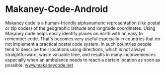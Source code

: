 # Makaney-Code-Android
Makaney code is a human-friendly alphanumeric representation (like postal or zip codes) of the geographic latitude and 
longitude coordinates. Using Makaney code helps easily identify places on earth with an easy to remember code. That's 
becomes very useful especially in countries that do not implement a practical postal code system. In such countries people 
tend to describe their locations using directions, which is not always straightforward, waste valuable time, and results in many 
inconveniences especially when an ambulance needs to reach a certain location as soon as possible. www.makaneycode.net
